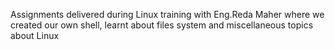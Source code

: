 Assignments delivered during Linux training with Eng.Reda Maher where we created our own shell, learnt about files system and miscellaneous topics about Linux
